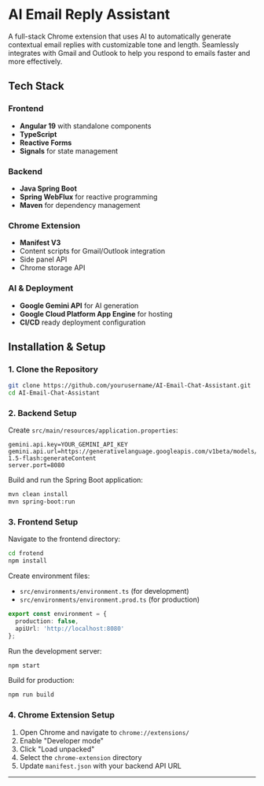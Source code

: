 # AI Email Reply Assistant

A full-stack Chrome extension that uses AI to automatically generate contextual email replies with customizable tone and length. Seamlessly integrates with Gmail and Outlook to help you respond to emails faster and more effectively.

##  Tech Stack

### Frontend
- **Angular 19** with standalone components
- **TypeScript**
- **Reactive Forms**
- **Signals** for state management

### Backend
- **Java Spring Boot**
- **Spring WebFlux** for reactive programming
- **Maven** for dependency management

### Chrome Extension
- **Manifest V3**
- Content scripts for Gmail/Outlook integration
- Side panel API
- Chrome storage API

### AI & Deployment
- **Google Gemini API** for AI generation
- **Google Cloud Platform App Engine** for hosting
- **CI/CD** ready deployment configuration



## Installation & Setup

### 1. Clone the Repository
```bash
git clone https://github.com/yourusername/AI-Email-Chat-Assistant.git
cd AI-Email-Chat-Assistant
```

### 2. Backend Setup

Create `src/main/resources/application.properties`:
```properties
gemini.api.key=YOUR_GEMINI_API_KEY
gemini.api.url=https://generativelanguage.googleapis.com/v1beta/models/gemini-1.5-flash:generateContent
server.port=8080
```

Build and run the Spring Boot application:
```bash
mvn clean install
mvn spring-boot:run
```

### 3. Frontend Setup

Navigate to the frontend directory:
```bash
cd frotend
npm install
```

Create environment files:
- `src/environments/environment.ts` (for development)
- `src/environments/environment.prod.ts` (for production)

```typescript
export const environment = {
  production: false,
  apiUrl: 'http://localhost:8080'
};
```

Run the development server:
```bash
npm start
```

Build for production:
```bash
npm run build
```

### 4. Chrome Extension Setup

1. Open Chrome and navigate to `chrome://extensions/`
2. Enable "Developer mode"
3. Click "Load unpacked"
4. Select the `chrome-extension` directory
5. Update `manifest.json` with your backend API URL
---


